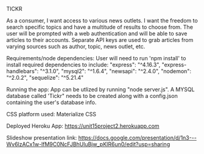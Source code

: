 TICKR

As a consumer, I want access to various news outlets. I want the freedom to search specific topics and have a multitude of results to choose from.
The user will be prompted with a web authentication and will be able to save articles
to their accounts.
Separate API keys are used to grab articles from varying sources such as author, topic, news outlet, etc.

Requirements/node dependencies:
User will need to run 'npm install' to install required dependencies to include:
"express": "^4.16.3",
"express-handlebars": "^3.1.0",
"mysql2": "^1.6.4",
"newsapi": "^2.4.0",
"nodemon": "^2.0.2",
"sequelize": "^5.21.4"

Running the app:
App can be utlized by running "node server.js".
A MYSQL database called 'Tickr" needs to be created along with a config.json containing the user's database info.

CSS platform used:
Materialize CSS

Deployed Heroku App:
https://unit15project2.herokuapp.com


Slideshow presentation link: https://docs.google.com/presentation/d/1n3---Wv6lzACx1w-lfM9C0NcFJBhUluBjw_pKIR6un0/edit?usp=sharing
